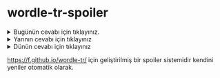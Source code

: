 # wordle-tr-spoiler

<details>
  <summary>Bugünün cevabı için tıklayınız.</summary>
  <br>
    <b> suruç </b>
</details>

<details>
  <summary>Yarının cevabı için tıklayınız</summary>
  <br>
   <b> cinsi </b>
</details>

<details>
  <summary>Dünün cevabı için tıklayınız </summary>
  <br>
  <b> yolcu </b>
</details>

https://f.github.io/wordle-tr/ için geliştirilmiş bir spoiler sistemidir kendini yeniler otomatik olarak.

